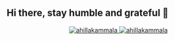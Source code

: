 ## Hi there, stay humble and grateful 👋
<p align="center">
 <a href="https://www.linkedin.com/in/ahillakammala/" target="_blank">
  <img src="https://img.shields.io/badge/LinkedIn-0077B5?style=for-the-badge&logo=linkedin&logoColor=white" alt="ahillakammala"/>
 </a>
 <a href="https://www.instagram.com/ahillahaffat/" target="_blank">
  <img src="https://img.shields.io/badge/Instagram-fe4164?style=for-the-badge&logo=instagram&logoColor=white" alt="ahillakammala" />
 </a> 
</p>
<br />

<!-- ![github stats](https://github-readme-stats.vercel.app/api?username=ahillahaffat&show_icons=true&count_private=true&include_all_commits) -->

<!--<div align="left">
  <img src="https://streak-stats.demolab.com?user=ahillahaffat&locale=en&mode=daily&theme=dark&hide_border=false&border_radius=5&order=3" height="220" alt="streak graph"  />
</div>  -->

<!--
**ahillahaffat/ahillahaffat** is a ✨ _special_ ✨ repository because its `README.md` (this file) appears on your GitHub profile.

Here are some ideas to get you started:

- 🔭 I’m currently working on ...
- 🌱 I’m currently learning ...
- 👯 I’m looking to collaborate on ...
- 🤔 I’m looking for help with ...
- 💬 Ask me about ...
- 📫 How to reach me: ...
- 😄 Pronouns: ...
- ⚡ Fun fact: ...
-->
